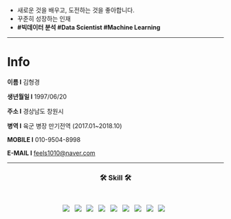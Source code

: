 
- 새로운 것을 배우고, 도전하는 것을 좋아합니다.
- 꾸준히 성장하는 인재
- **#빅데이터 분석 #Data Scientist  #Machine Learning**

---

# Info

**이름 I** 김형경 

**생년월일 I** 1997/06/20

**주소 I** 경상남도 창원시 

**병역 I**  육군 병장 만기전역 (2017.01~2018.10)

**MOBILE I** 010-9504-8998

**E-MAIL I** feels1010@naver.com

---

<h3 align="center"><b>🛠 Skill 🛠</b></h3>
</br>
<p align="center">
<img src="https://img.shields.io/badge/Jupyter Notebook-F37626?style=flat-square&logo=Jupyter&logoColor=white"/></a> &nbsp
<img src="https://img.shields.io/badge/Python-3776AB?style=flat-square&logo=Python&logoColor=white"/></a> &nbsp
<img src="https://img.shields.io/badge/Google Colab-F9AB00?style=flat-square&logo=Google Colab&logoColor=white"/></a> &nbsp
<img src="https://img.shields.io/badge/Java-007396?style=flat-square&logo=Java&logoColor=white"/></a> &nbsp
<img src="https://img.shields.io/badge/MySQL-4479A1?style=flat-square&logo=MySQL&logoColor=white"/></a> &nbsp
<img src="https://img.shields.io/badge/Eclipse-2C2255?style=flat-square&logo=Eclipse IDE&logoColor=white"/></a> &nbsp
<img src="https://img.shields.io/badge/Visual Studio-5C2D91?style=flat-square&logo=Visual Studio&logoColor=white"/></a> &nbsp
<img src="https://img.shields.io/badge/R-276DC3?style=flat-square&logo=RStudio%20AWS&logoColor=white"/></a> &nbsp
<img src="https://img.shields.io/badge/C/C++-A8B9CC?style=flat-square&logo=C&logoColor=white"/></a> &nbsp  </p>
